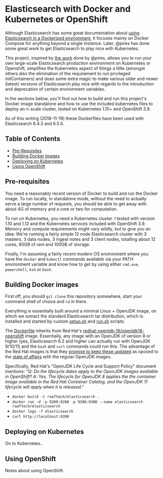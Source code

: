 # Elasticsearch with Docker and Kubernetes or OpenShift

Although Elasticsearch has some great documentation about [using Elasticsearch in a Dockerized environment](https://www.elastic.co/guide/en/elasticsearch/reference/current/docker.html), it focuses mainly on Docker Compose for anything beyond a single instance. Later, @pires has done some great work to get Elasticsearch to play nice with Kubernetes.

This project, inspired by [the work](https://github.com/pires/kubernetes-elasticsearch-cluster) done by @pires, allows you to run your own large-scale Elasticsearch production environment on Kubernetes or Openshift, simplifies the Kubernetes aspect of things a little (amongst others also the elimination of the requirement to run privileged initContainers) and does some extra magic to make various older and newer (latest) versions of Elasticsearch play nice with regards to the introduction and deprecation of certain environment variables.

In the sections below, you'll find out how to build and run this project's Docker image standalone and how to use the included kubernetes files to deploy an n-scale cluster, tested on Kubernetes 1.10+ and OpenShift 3.9.

As of this writing (2018-11-19) these Dockerfiles have been used with Elasticsearch 6.4.3 and 6.5.0.


## Table of Contents

* [Pre-Requisites](#prereqs)
* [Building Docker images](#docker)
* [Deploying on Kubernetes](#kubernetes)
* [Using OpenShift](#openshift)


<a id="prereqs">

## Pre-requisites

You need a reasonably recent version of Docker to build and run the Docker image. To run locally, in standalone mode, without the need to actually serve a large number of requests, you should be able to get away with about 4G of memory and a core or two for computation.

To run on Kubernetes, you need a Kubernetes cluster. I tested with version 1.10 and 1.12 and the Kubernetes services included with OpenShift 3.9. Memory and compute requirements might vary wildly, but to give you an idea: We're running a fairly simple 12 node Elasticsearch cluster with 3 masters, 3 data nodes, 3 ingest notes and 3 client nodes, totalling about 12 cores, 60GB of ram and 100GB of storage.

Finally, I'm assuming a fairly recent modern OS environment where you have the `docker` and `kubectl` commands available via your PATH environment variable and know how to get by using either `cmd.exe`, `powershell`, `ksh` or `bash`.


<a id="docker">

## Building Docker images

First off, you should `git clone` this repository somewhere, start your command shell of choice and `cd` in there.

Everything is essentially built around a minimal Linux + OpenJDK image, on which we extract the standard Elasticsearch tar distribution, which is installed and started by custom [setup.sh](/scripts/setup.sh) and [run.sh](/scripts/run.sh) scripts.

The [Dockerfile](/Dockerfile) inherits from Red Hat's [redhat-openjdk-18/openjdk18-openshift](https://github.com/jboss-container-images/openjdk) image. Essentially, any image with an OpenJDK of version 8 or higher (yes, Elasticsearch 6.2 and higher can actually run with OpenJDK 9/10/11) and the `bash` and `curl` commands could run this. The advantage of the Red Hat images is that they [promise to keep these updated](https://access.redhat.com/articles/1299013) as oposed to the [state of affairs](https://blog.joda.org/2018/08/java-is-still-available-at-zero-cost.html) with the regular OpenJDK images.

Specifically, Red Hat's "OpenJDK Life Cycle and Support Policy" document mentions: *"Q: Do the lifecycle dates apply to the OpenJDK images available in OpenShift? A: Yes. The lifecycle for OpenJDK 8 applies the the container image available in the Red Hat Container Catalog, and the OpenJDK 11 lifecycle will apply when it is released."*

 * `docker build -t raaftech/elasticsearch .`
 * `docker run -d -p 9200:9200 -p 9300:9300 --name elasticsearch raaftech/elasticsearch`
 * `docker logs -f elasticsearch`
 * `curl http://localhost:9200`


<a id="kubernetes">

## Deploying on Kubernetes

On to Kubernetes..


<a id="openshift">

## Using OpenShift

Notes about using OpenShift.
